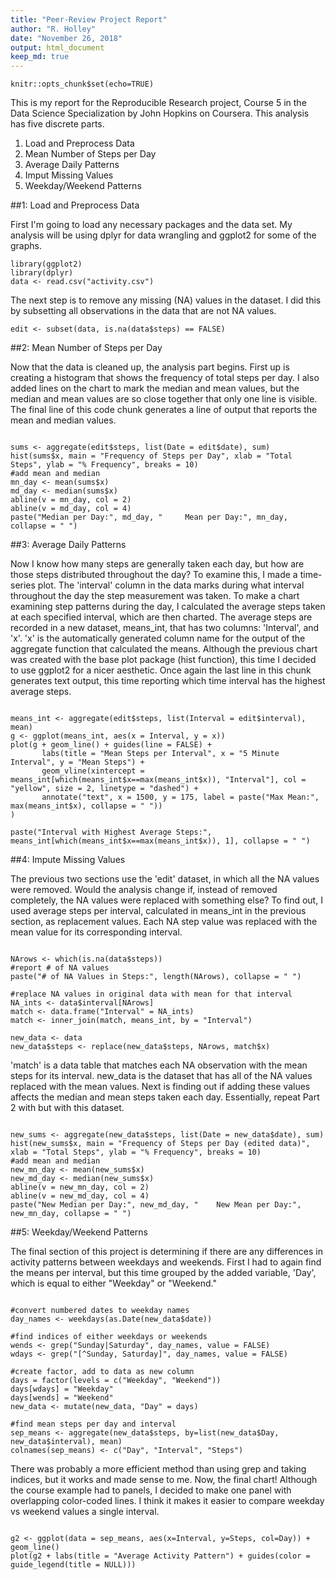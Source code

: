```yaml
---
title: "Peer-Review Project Report"
author: "R. Holley"
date: "November 26, 2018"
output: html_document
keep_md: true
---
```


``` {r setoptions}
knitr::opts_chunk$set(echo=TRUE)
```

This is my report for the Reproducible Research project, Course 5 in the Data Science Specialization by John Hopkins on Coursera. This analysis has five discrete parts.

1. Load and Preprocess Data
2. Mean Number of Steps per Day
3. Average Daily Patterns
4. Imput Missing Values
5. Weekday/Weekend Patterns

##1: Load and Preprocess Data

First I'm going to load any necessary packages and the data set. My analysis will be using dplyr for data wrangling and ggplot2 for some of the graphs.

```{r part1.1}
library(ggplot2)
library(dplyr)
data <- read.csv("activity.csv")

```

The next step is to remove any missing (NA) values in the dataset. I did this by subsetting all observations in the data that are not NA values.


```{r part1.2}
edit <- subset(data, is.na(data$steps) == FALSE)
```

##2: Mean Number of Steps per Day

Now that the data is cleaned up, the analysis part begins. First up is creating a histogram that shows the frequency of total steps per day. I also added lines on the chart to mark the median and mean values, but the median and mean values are so close together that only one line is visible. The final line of this code chunk generates a line of output that reports the mean and median values.

```{r part2}

sums <- aggregate(edit$steps, list(Date = edit$date), sum)
hist(sums$x, main = "Frequency of Steps per Day", xlab = "Total Steps", ylab = "% Frequency", breaks = 10)
#add mean and median
mn_day <- mean(sums$x)
md_day <- median(sums$x)
abline(v = mn_day, col = 2)
abline(v = md_day, col = 4)
paste("Median per Day:", md_day, "     Mean per Day:", mn_day, collapse = " ")

```
##3: Average Daily Patterns

Now I know how many steps are generally taken each day, but how are those steps distributed throughout the day? To examine this, I made a time-series plot. The 'interval' column in the data marks during what interval throughout the day the step measurement was taken. To make a chart examining step patterns during the day, I calculated the average steps taken at each specified interval, which are then charted. The average steps are recorded in a new dataset, means_int, that has two columns: 'Interval', and 'x'. 'x' is the automatically generated column name for the output of the aggregate function that calculated the means. Although the previous chart was created with the base plot package (hist function), this time I decided to use ggplot2 for a nicer aesthetic. Once again the last line in this chunk generates text output, this time reporting which time interval has the highest average steps.

```{r part3}

means_int <- aggregate(edit$steps, list(Interval = edit$interval), mean)
g <- ggplot(means_int, aes(x = Interval, y = x))
plot(g + geom_line() + guides(line = FALSE) +
       labs(title = "Mean Steps per Interval", x = "5 Minute Interval", y = "Mean Steps") +
       geom_vline(xintercept = means_int[which(means_int$x==max(means_int$x)), "Interval"], col = "yellow", size = 2, linetype = "dashed") + 
       annotate("text", x = 1500, y = 175, label = paste("Max Mean:", max(means_int$x), collapse = " "))
)

paste("Interval with Highest Average Steps:", means_int[which(means_int$x==max(means_int$x)), 1], collapse = " ")

```
##4: Impute Missing Values

The previous two sections use the 'edit' dataset, in which all the NA values were removed. Would the analysis change if, instead of removed completely, the NA values were replaced with something else? To find out, I used average steps per interval, calculated in means_int in the previous section, as replacement values. Each NA step value was replaced with the mean value for its corresponding interval.

```{r part4.1}

NArows <- which(is.na(data$steps))
#report # of NA values
paste("# of NA Values in Steps:", length(NArows), collapse = " ")

#replace NA values in original data with mean for that interval    
NA_ints <- data$interval[NArows]
match <- data.frame("Interval" = NA_ints)
match <- inner_join(match, means_int, by = "Interval")

new_data <- data
new_data$steps <- replace(new_data$steps, NArows, match$x)

```

'match' is a data table that matches each NA observation with the mean steps for its interval. new_data is the dataset that has all of the NA values replaced with the mean values. Next is finding out if adding these values affects the median and mean steps taken each day. Essentially, repeat Part 2 with but with this dataset. 

```{r part4.2}

new_sums <- aggregate(new_data$steps, list(Date = new_data$date), sum)
hist(new_sums$x, main = "Frequency of Steps per Day (edited data)", xlab = "Total Steps", ylab = "% Frequency", breaks = 10)
#add mean and median
new_mn_day <- mean(new_sums$x)
new_md_day <- median(new_sums$x)
abline(v = new_mn_day, col = 2)
abline(v = new_md_day, col = 4)
paste("New Median per Day:", new_md_day, "    New Mean per Day:", new_mn_day, collapse = " ")

```


##5: Weekday/Weekend Patterns

The final section of this project is determining if there are any differences in activity patterns between weekdays and weekends. First I had to again find the means per interval, but this time grouped by the added variable, 'Day', which is equal to either "Weekday" or "Weekend." 

```{r part5.1}

#convert numbered dates to weekday names
day_names <- weekdays(as.Date(new_data$date))

#find indices of either weekdays or weekends
wends <- grep("Sunday|Saturday", day_names, value = FALSE)
wdays <- grep("[^Sunday, Saturday]", day_names, value = FALSE)

#create factor, add to data as new column
days = factor(levels = c("Weekday", "Weekend"))
days[wdays] = "Weekday"
days[wends] = "Weekend"
new_data <- mutate(new_data, "Day" = days)

#find mean steps per day and interval
sep_means <- aggregate(new_data$steps, by=list(new_data$Day, new_data$interval), mean)
colnames(sep_means) <- c("Day", "Interval", "Steps")

```

There was probably a more efficient method than using grep and taking indices, but it works and made sense to me. Now, the final chart! Although the course example had to panels, I decided to make one panel with overlapping color-coded lines. I think it makes it easier to compare weekday vs weekend values a single interval.


```{r part5.2}

g2 <- ggplot(data = sep_means, aes(x=Interval, y=Steps, col=Day)) + geom_line()
plot(g2 + labs(title = "Average Activity Pattern") + guides(color = guide_legend(title = NULL)))

```



